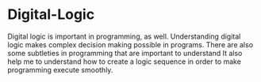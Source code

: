 # Digital-Logic

Digital logic is important in programming, as well. Understanding digital logic makes complex decision making possible in programs. There are also some subtleties in programming that are important to understand
It also help me to understand how to create a logic sequence in order to make programming execute smoothly.
